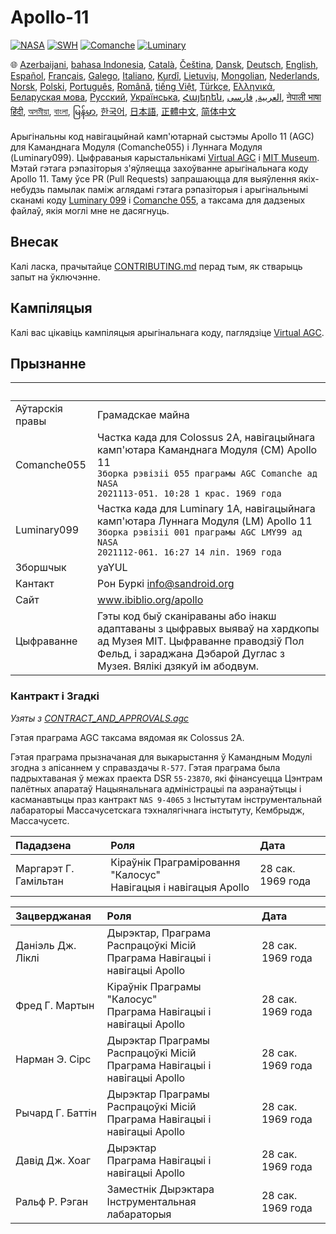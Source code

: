 # Apollo-11

[![NASA][1]][2]
[![SWH]][SWH_URL]
[![Comanche]][ComancheMilestone]
[![Luminary]][LuminaryMilestone]

🌐
[Azerbaijani][AZ],
[bahasa Indonesia][ID],
[Català][CA],
[Čeština][CZ],
[Dansk][DA],
[Deutsch][DE],
[English][EN],
[Español][ES],
[Français][FR],
[Galego][GL],
[Italiano][IT],
[Kurdî][KU],
[Lietuvių][LT],
[Mongolian][MN],
[Nederlands][NL],
[Norsk][NO],
[Polski][PL],
[Português][PT_BR],
[Română][RO],
[tiếng Việt][VI],
[Türkçe][TR],
[Ελληνικά][GR],
[Беларуская мова][BE],
[Русский][RU],
[Українська][UK],
[Հայերեն][AM],
[العربية][AR],
[فارسی][FA],
[नेपाली भाषा][NE]
[हिंदी][HI_IN],
[অসমীয়া][AS_IN],
[বাংলা][BD_BN],
[မြန်မာ][MM],
[한국어][KO_KR],
[日本語][JA],
[正體中文][ZH_TW],
[简体中文][ZH_CN]

[AR]:README.ar.md
[AS_IN]:README.as_in.md
[AZ]:README.az.md
[BD_BN]:README.bd_bn.md
[BE]:README.be.md
[CA]:README.ca.md
[CZ]:README.cz.md
[DA]:README.da.md
[DE]:README.de.md
[EN]:../README.md
[ES]:README.es.md
[FA]:README.fa.md
[FR]:README.fr.md
[GL]:README.gl.md
[GR]:README.gr.md
[HI_IN]:README.hi_in.md
[ID]:README.id.md
[IT]:README.it.md
[JA]:README.ja.md
[KO_KR]:README.ko_kr.md
[KU]:README.ku.md
[LT]:README.lt.md
[MM]:README.mm.md
[MN]:README.mn.md
[NE]:README.ne.md
[NL]:README.nl.md
[NO]:README.no.md
[PL]:README.pl.md
[PT_BR]:README.pt_br.md
[RO]:README.ro.md
[RU]:README.ru.md
[TR]:README.tr.md
[UK]:README.uk.md
[AM]:README.am.md
[VI]:README.vi.md
[ZH_CN]:README.zh_cn.md
[ZH_TW]:README.zh_tw.md


Арыгінальны код навігацыйнай камп'ютарнай сыстэмы Apollo 11 (AGC) для Каманднага Модуля (Comanche055) і Луннага Модуля (Luminary099). Цыфраваныя карыстальнікамі [Virtual AGC][3] і [MIT Museum][4]. Мэтай гэтага рэпазіторыя з'яўляецца захоўванне арыгінальнага коду Apollo 11. Таму ўсе PR (Pull Requests) запрашаюцца для выяўлення якіх-небудзь памылак паміж аглядамі гэтага рэпазіторыя і арыгінальнымі сканамі коду [Luminary 099][5] і [Comanche 055][6], а таксама для дадзеных файлаў, якія моглі мне не дасягнуць.

## Внесак

Калі ласка, прачытайце [CONTRIBUTING.md][7] перад тым, як стварыць запыт на ўключэнне.

## Кампіляцыя

Калі вас цікавіць кампіляцыя арыгінальнага коду, паглядзіце [Virtual AGC][8].

## Прызнанне

&nbsp;         | &nbsp;
:------------- | :-----
Аўтарскія правы | Грамадскае майна
Comanche055    | Частка када для Colossus 2A, навігацыйнага камп'ютара Каманднага Модуля (CM) Apollo 11<br>`Зборка рэвізіі 055 праграмы AGC Comanche ад NASA`<br>`2021113-051. 10:28 1 крас. 1969 года`
Luminary099    | Частка када для Luminary 1A, навігацыйнага камп'ютара Луннага Модуля (LM) Apollo 11<br>`Зборка рэвізіі 001 праграмы AGC LMY99 ад NASA`<br>`2021112-061. 16:27 14 ліп. 1969 года`
Зборшчык       | yaYUL
Кантакт        | Рон Буркі <info@sandroid.org>
Сайт           | www.ibiblio.org/apollo
Цыфраванне     | Гэты код быў сканіраваны або інакш адаптаваны з цыфравых выяваў на хардкопы ад Музея MIT. Цыфраванне праводзіў Пол Фельд, і зараджана Дэбарой Дуглас з Музея. Вялікі дзякуй ім абодвум.

### Кантракт і Згадкі

*Узяты з [CONTRACT_AND_APPROVALS.agc]*

Гэтая праграма AGC таксама вядомая як Colossus 2A.

Гэтая праграма прызначаная для выкарыстання ў Камандным Модулі згодна з апісаннем у справаздачы `R-577`. Гэтая праграма была падрыхтаваная ў межах праекта DSR `55-23870`, які фінансуецца Цэнтрам палётных апаратаў Нацыянальнага адміністрацыі па аэранаўтыцы і касманавтыцы праз кантракт `NAS 9-4065` з Інстытутам інструментальнай лабараторыі Массачусетскага тэхналягічнага інстытуту, Кембрыдж, Массачусетс.

Пададзена          | Роля | Дата
:------------------ | :--- | :---
Маргарэт Г. Гамільтан | Кіраўнік Праграміровання "Калосус"<br>Навігацыя і навігацыя Apollo | 28 сак. 1969 года

Зацверджаная       | Роля | Дата
:------------------ | :--- | :---
Даніэль Дж. Ліклі  | Дырэктар, Праграма Распрацоўкі Місій<br>Праграма Навігацыі і навігацыі Apollo | 28 сак. 1969 года
Фред Г. Мартын      | Кіраўнік Праграмы "Калосус"<br>Праграма Навігацыі і навігацыі Apollo | 28 сак. 1969 года
Нарман Э. Сірс      | Дырэктар Праграмы Распрацоўкі Місій<br>Праграма Навігацыі і навігацыі Apollo | 28 сак. 1969 года
Рычард Г. Баттін    | Дырэктар Праграмы Распрацоўкі Місій<br>Праграма Навігацыі і навігацыі Apollo | 28 сак. 1969 года
Давід Дж. Хоаг      | Дырэктар<br>Праграма Навігацыі і навігацыі Apollo | 28 сак. 1969 года
Ральф Р. Рэган      | Заместнік Дырэктара<br>Інструментальная лабараторыя | 28 сак. 1969 года

[CONTRACT_AND_APPROVALS.agc]:https://github.com/chrislgarry/Apollo-11/blob/master/Comanche055/CONTRACT_AND_APPROVALS.agc
[1]:https://flat.badgen.net/badge/NASA/Mission%20Overview/0B3D91
[2]:https://www.nasa.gov/mission_pages/apollo/missions/apollo11.html
[3]:http://www.ibiblio.org/apollo/
[4]:http://web.mit.edu/museum/
[5]:http://www.ibiblio.org/apollo/ScansForConversion/Luminary099/
[6]:http://www.ibiblio.org/apollo/ScansForConversion/Comanche055/
[7]:https://github.com/chrislgarry/Apollo-11/blob/master/CONTRIBUTING.md
[8]:https://github.com/rburkey2005/virtualagc
[SWH]:https://flat.badgen.net/badge/Software%20Heritage/Archive/0B3D91
[SWH_URL]:https://archive.softwareheritage.org/browse/origin/https://github.com/chrislgarry/Apollo-11/
[Comanche]:https://flat.badgen.net/github/milestones/chrislgarry/Apollo-11/1
[ComancheMilestone]:https://github.com/chrislgarry/Apollo-11/milestone/1
[Luminary]:https://flat.badgen.net/github/milestones/chrislgarry/Apollo-11/2
[LuminaryMilestone]:https://github.com/chrislgarry/Apollo-11/milestone/2
